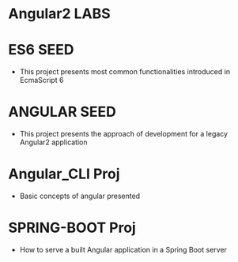 # Angular2 LABS

# ES6 SEED

- This project presents most common functionalities introduced in EcmaScript 6

# ANGULAR SEED

- This project presents the approach of development for a legacy Angular2 application  

# Angular_CLI Proj

- Basic concepts of angular presented 

# SPRING-BOOT Proj

- How to serve a built Angular application in a Spring Boot server 
